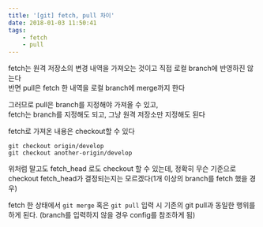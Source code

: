 ```yaml
---
title: '[git] fetch, pull 차이'
date: 2018-01-03 11:50:41
tags:
    - fetch
    - pull
---
```


fetch는 원격 저장소의 변경 내역을 가져오는 것이고 직접 로컬 branch에 반영하진 않는다  
반면 pull은 fetch 한 내역을 로컬 branch에 merge까지 한다  

그러므로 pull은 branch를 지정해야 가져올 수 있고,  
fetch는 branch를 지정해도 되고, 그냥 원격 저장소만 지정해도 된다  

fetch로 가져온 내용은 checkout할 수 있다  
```
git checkout origin/develop
git checkout another-origin/develop
```

위처럼 말고도 fetch_head 로도 checkout 할 수 있는데, 정확히 무슨 기준으로 checkout fetch_head가 결정되는지는 모르겠다(1개 이상의 branch를 fetch 했을 경우)  

fetch 한 상태에서 `git merge` 혹은 `git pull` 입력 시 기존의 git pull과 동일한 행위를 하게 된다. 
(branch를 입력하지 않을 경우 config를 참조하게 됨)  

<!-- more -->
